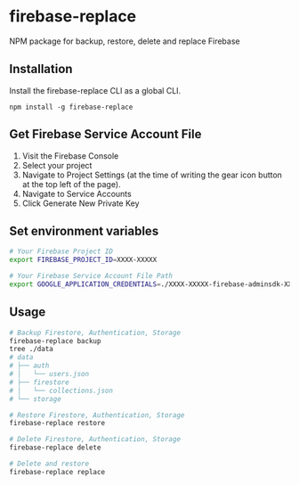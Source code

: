 # firebase-replace

NPM package for backup, restore, delete and replace Firebase

## Installation

Install the firebase-replace CLI as a global CLI.

```
npm install -g firebase-replace
```

## Get Firebase Service Account File

1. Visit the Firebase Console
1. Select your project
1. Navigate to Project Settings (at the time of writing the gear icon button at the top left of the page).
1. Navigate to Service Accounts
1. Click Generate New Private Key

## Set environment variables

```sh
# Your Firebase Project ID
export FIREBASE_PROJECT_ID=XXXX-XXXXX

# Your Firebase Service Account File Path
export GOOGLE_APPLICATION_CREDENTIALS=./XXXX-XXXXX-firebase-adminsdk-XXXXX-XXXXXXXXXX.json
```

## Usage

```sh
# Backup Firestore, Authentication, Storage
firebase-replace backup
tree ./data
# data
# ├── auth
# │   └── users.json
# ├── firestore
# │   └── collections.json
# └── storage

# Restore Firestore, Authentication, Storage
firebase-replace restore

# Delete Firestore, Authentication, Storage
firebase-replace delete

# Delete and restore
firebase-replace replace
```
